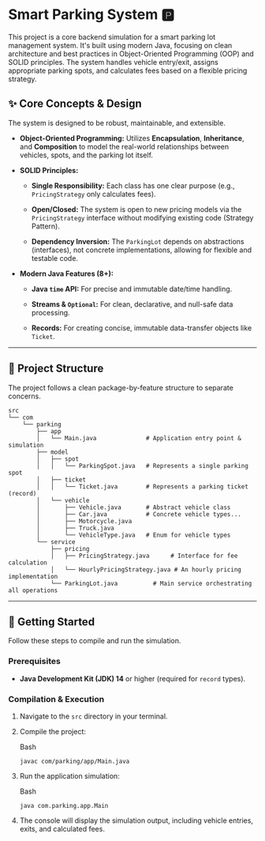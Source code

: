 # Smart Parking System 🅿️

This project is a core backend simulation for a smart parking lot management system. It's built using modern Java, focusing on clean architecture and best practices in Object-Oriented Programming (OOP) and SOLID principles. The system handles vehicle entry/exit, assigns appropriate parking spots, and calculates fees based on a flexible pricing strategy.

## ✨ Core Concepts & Design

The system is designed to be robust, maintainable, and extensible.

-   **Object-Oriented Programming:** Utilizes **Encapsulation**, **Inheritance**, and **Composition** to model the real-world relationships between vehicles, spots, and the parking lot itself.

-   **SOLID Principles:**

    -   **Single Responsibility:** Each class has one clear purpose (e.g., `PricingStrategy` only calculates fees).

    -   **Open/Closed:** The system is open to new pricing models via the `PricingStrategy` interface without modifying existing code (Strategy Pattern).

    -   **Dependency Inversion:** The `ParkingLot` depends on abstractions (interfaces), not concrete implementations, allowing for flexible and testable code.

-   **Modern Java Features (8+):**

    -   **Java `time` API:** For precise and immutable date/time handling.

    -   **Streams & `Optional`:** For clean, declarative, and null-safe data processing.

    -   **Records:** For creating concise, immutable data-transfer objects like `Ticket`.


----------

## 📁 Project Structure

The project follows a clean package-by-feature structure to separate concerns.

```
src
└── com
    └── parking
        ├── app
        │   └── Main.java              # Application entry point & simulation
        ├── model
        │   ├── spot
        │   │   └── ParkingSpot.java   # Represents a single parking spot
        │   ├── ticket
        │   │   └── Ticket.java        # Represents a parking ticket (record)
        │   └── vehicle
        │       ├── Vehicle.java       # Abstract vehicle class
        │       ├── Car.java           # Concrete vehicle types...
        │       ├── Motorcycle.java
        │       ├── Truck.java
        │       └── VehicleType.java   # Enum for vehicle types
        └── service
            ├── pricing
            │   ├── PricingStrategy.java      # Interface for fee calculation
            │   └── HourlyPricingStrategy.java # An hourly pricing implementation
            └── ParkingLot.java          # Main service orchestrating all operations
```

----------

## 🚀 Getting Started

Follow these steps to compile and run the simulation.

### Prerequisites

-   **Java Development Kit (JDK) 14** or higher (required for `record` types).


### Compilation & Execution

1.  Navigate to the `src` directory in your terminal.

2.  Compile the project:

    Bash

    ```
    javac com/parking/app/Main.java
    ```

3.  Run the application simulation:

    Bash

    ```
    java com.parking.app.Main
    ```

4.  The console will display the simulation output, including vehicle entries, exits, and calculated fees.